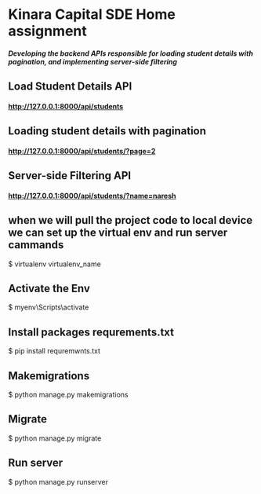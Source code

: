 # Kinara Capital SDE Home assignment
##### Developing the backend APIs responsible for loading student details with pagination, and implementing server-side filtering

## Load Student Details API
#### http://127.0.0.1:8000/api/students


## Loading student details with pagination
#### http://127.0.0.1:8000/api/students/?page=2

## Server-side Filtering API
#### http://127.0.0.1:8000/api/students/?name=naresh

## when we will pull the project code to  local device we can set up the virtual env and run server cammands
$ virtualenv virtualenv_name
## Activate the Env
$ myenv\Scripts\activate
## Install packages requrements.txt
$ pip install requremwnts.txt
## Makemigrations
$ python manage.py makemigrations
## Migrate
$ python manage.py migrate
## Run server
$ python manage.py runserver
